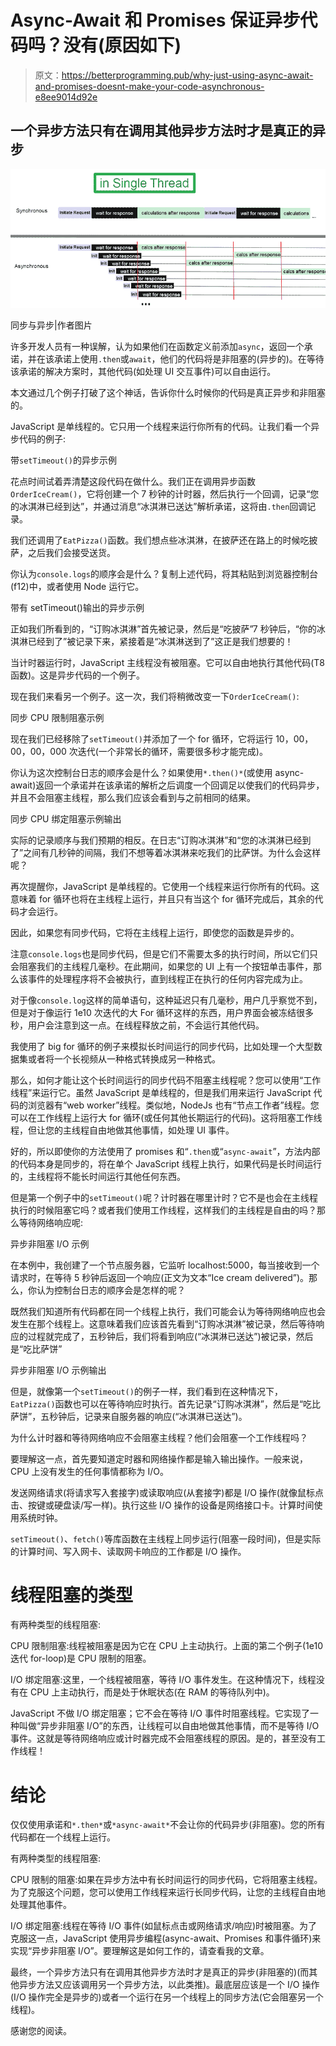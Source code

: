 # Async-Await 和 Promises 保证异步代码吗？没有(原因如下)

> 原文：<https://betterprogramming.pub/why-just-using-async-await-and-promises-doesnt-make-your-code-asynchronous-e8ee9014d92e>

## 一个异步方法只有在调用其他异步方法时才是真正的异步

![](img/12619904bc406ddb242c27903240348c.png)

同步与异步|作者图片

许多开发人员有一种误解，认为如果他们在函数定义前添加`async`，返回一个承诺，并在该承诺上使用`.then`或`await`，他们的代码将是非阻塞的(异步的)。在等待该承诺的解决方案时，其他代码(如处理 UI 交互事件)可以自由运行。

本文通过几个例子打破了这个神话，告诉你什么时候你的代码是真正异步和非阻塞的。

JavaScript 是单线程的。它只用一个线程来运行你所有的代码。让我们看一个异步代码的例子:

带`setTimeout()`的异步示例

花点时间试着弄清楚这段代码在做什么。我们正在调用异步函数`OrderIceCream()`，它将创建一个 7 秒钟的计时器，然后执行一个回调，记录“您的冰淇淋已经到达”，并通过消息“冰淇淋已送达”解析承诺，这将由`.then`回调记录。

我们还调用了`EatPizza()`函数。我们想点些冰淇淋，在披萨还在路上的时候吃披萨，之后我们会接受送货。

你认为`console.logs`的顺序会是什么？复制上述代码，将其粘贴到浏览器控制台(f12)中，或者使用 Node 运行它。

带有 setTimeout()输出的异步示例

正如我们所看到的，“订购冰淇淋”首先被记录，然后是“吃披萨”7 秒钟后，“你的冰淇淋已经到了”被记录下来，紧接着是“冰淇淋送到了”这正是我们想要的！

当计时器运行时，JavaScript 主线程没有被阻塞。它可以自由地执行其他代码(T8 函数)。这是异步代码的一个例子。

现在我们来看另一个例子。这一次，我们将稍微改变一下`OrderIceCream()`:

同步 CPU 限制阻塞示例

现在我们已经移除了`setTimeout()`并添加了一个 for 循环，它将运行 10，00，00，00，000 次迭代(一个非常长的循环，需要很多秒才能完成)。

你认为这次控制台日志的顺序会是什么？如果使用`*.then()*`(或使用 async-await)返回一个承诺并在该承诺的解析之后调度一个回调足以使我们的代码异步，并且不会阻塞主线程，那么我们应该会看到与之前相同的结果。

同步 CPU 绑定阻塞示例输出

实际的记录顺序与我们预期的相反。在日志“订购冰淇淋”和“您的冰淇淋已经到了”之间有几秒钟的间隔，我们不想等着冰淇淋来吃我们的比萨饼。为什么会这样呢？

再次提醒你，JavaScript 是单线程的。它使用一个线程来运行你所有的代码。这意味着 for 循环也将在主线程上运行，并且只有当这个 for 循环完成后，其余的代码才会运行。

因此，如果您有同步代码，它将在主线程上运行，即使您的函数是异步的。

注意`console.logs`也是同步代码，但是它们不需要太多的执行时间，所以它们只会阻塞我们的主线程几毫秒。在此期间，如果您的 UI 上有一个按钮单击事件，那么该事件的处理程序将不会被执行，直到线程正在执行的任何内容完成为止。

对于像`console.log`这样的简单语句，这种延迟只有几毫秒，用户几乎察觉不到，但是对于像运行 1e10 次迭代的大 For 循环这样的东西，用户界面会被冻结很多秒，用户会注意到这一点。在线程释放之前，不会运行其他代码。

我使用了 big for 循环的例子来模拟长时间运行的同步代码，比如处理一个大型数据集或者将一个长视频从一种格式转换成另一种格式。

那么，如何才能让这个长时间运行的同步代码不阻塞主线程呢？您可以使用“工作线程”来运行它。虽然 JavaScript 是单线程的，但是我们用来运行 JavaScript 代码的浏览器有“web worker”线程。类似地，NodeJs 也有“节点工作者”线程。您可以在工作线程上运行大 for 循环(或任何其他长期运行的代码)。这将阻塞工作线程，但让您的主线程自由地做其他事情，如处理 UI 事件。

好的，所以即使你的方法使用了 promises 和“`.then`或“`async-await`”，方法内部的代码本身是同步的，将在单个 JavaScript 线程上执行，如果代码是长时间运行的，主线程将不能长时间运行其他任何东西。

但是第一个例子中的`setTimeout()`呢？计时器在哪里计时？它不是也会在主线程执行的时候阻塞它吗？或者我们使用工作线程，这样我们的主线程是自由的吗？那么等待网络响应呢:

异步非阻塞 I/O 示例

在本例中，我创建了一个节点服务器，它监听 localhost:5000，每当接收到一个请求时，在等待 5 秒钟后返回一个响应(正文为文本“Ice cream delivered”)。那么，你认为控制台日志的顺序会是怎样的呢？

既然我们知道所有代码都在同一个线程上执行，我们可能会认为等待网络响应也会发生在那个线程上。这意味着我们应该首先看到“订购冰淇淋”被记录，然后等待响应的过程就完成了，五秒钟后，我们将看到响应(“冰淇淋已送达”)被记录，然后是“吃比萨饼”

异步非阻塞 I/O 示例输出

但是，就像第一个`setTimeout()`的例子一样，我们看到在这种情况下，`EatPizza()`函数也可以在等待响应时执行。首先记录“订购冰淇淋”，然后是“吃比萨饼”，五秒钟后，记录来自服务器的响应(“冰淇淋已送达”)。

为什么计时器和等待网络响应不会阻塞主线程？他们会阻塞一个工作线程吗？

要理解这一点，首先要知道定时器和网络操作都是输入输出操作。一般来说，CPU 上没有发生的任何事情都称为 I/O。

发送网络请求(将请求写入套接字)或读取响应(从套接字)都是 I/O 操作(就像鼠标点击、按键或硬盘读/写一样)。执行这些 I/O 操作的设备是网络接口卡。计算时间使用系统时钟。

`setTimeout()`、`fetch()`等库函数在主线程上同步运行(阻塞一段时间)，但是实际的计算时间、写入网卡、读取网卡响应的工作都是 I/O 操作。

# 线程阻塞的类型

有两种类型的线程阻塞:

CPU 限制阻塞:线程被阻塞是因为它在 CPU 上主动执行。上面的第二个例子(1e10 迭代 for-loop)是 CPU 限制的阻塞。

I/O 绑定阻塞:这里，一个线程被阻塞，等待 I/O 事件发生。在这种情况下，线程没有在 CPU 上主动执行，而是处于休眠状态(在 RAM 的等待队列中)。

JavaScript 不做 I/O 绑定阻塞；它不会在等待 I/O 事件时阻塞线程。它实现了一种叫做“异步非阻塞 I/O”的东西，让线程可以自由地做其他事情，而不是等待 I/O 事件。这就是等待网络响应或计时器完成不会阻塞线程的原因。是的，甚至没有工作线程！

# 结论

仅仅使用承诺和`*.then*`或`*async-await*`不会让你的代码异步(非阻塞)。您的所有代码都在一个线程上运行。

有两种类型的线程阻塞:

CPU 限制的阻塞:如果在异步方法中有长时间运行的同步代码，它将阻塞主线程。为了克服这个问题，您可以使用工作线程来运行长同步代码，让您的主线程自由地处理其他事件。

I/O 绑定阻塞:线程在等待 I/O 事件(如鼠标点击或网络请求/响应)时被阻塞。为了克服这一点，JavaScript 使用异步编程(async-await、Promises 和事件循环)来实现“异步非阻塞 I/O”。要理解这是如何工作的，请查看我的文章。

最终，一个异步方法只有在调用其他异步方法时才是真正的异步(非阻塞的)(而其他异步方法又应该调用另一个异步方法，以此类推)。最底层应该是一个 I/O 操作(I/O 操作完全是异步的)或者一个运行在另一个线程上的同步方法(它会阻塞另一个线程)。

感谢您的阅读。